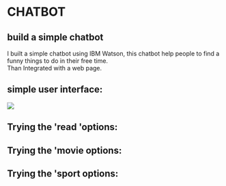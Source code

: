 # CHATBOT
## build a simple chatbot 
 I built a simple chatbot using IBM Watson, this chatbot help people to find a funny things to do in their free time.<br>
 Than Integrated with a web page.
 ## simple user interface:
![](image_task3face.png)
 ## Trying the 'read 'options:
 
 ## Trying the 'movie options:
 
 ##  Trying the 'sport options:
